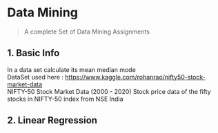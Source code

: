 # Data Mining 
> A complete Set of Data Mining Assignments

## 1. Basic Info
In a data set calculate its mean median mode<br>
DataSet used here : https://www.kaggle.com/rohanrao/nifty50-stock-market-data <br>
NIFTY-50 Stock Market Data (2000 - 2020)
Stock price data of the fifty stocks in NIFTY-50 index from NSE India

## 2. Linear Regression

